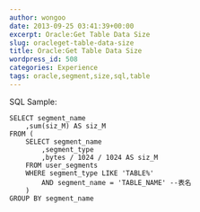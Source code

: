 ```yaml
---
author: wongoo
date: 2013-09-25 03:41:39+00:00
excerpt: Oracle:Get Table Data Size
slug: oracleget-table-data-size
title: Oracle:Get Table Data Size
wordpress_id: 508
categories: Experience
tags: oracle,segment,size,sql,table
---
```


SQL Sample:

    
    SELECT segment_name
    	,sum(siz_M) AS siz_M
    FROM (
    	SELECT segment_name
    		,segment_type
    		,bytes / 1024 / 1024 AS siz_M
    	FROM user_segments
    	WHERE segment_type LIKE 'TABLE%'
    		AND segment_name = 'TABLE_NAME' --表名
    	)
    GROUP BY segment_name
    


